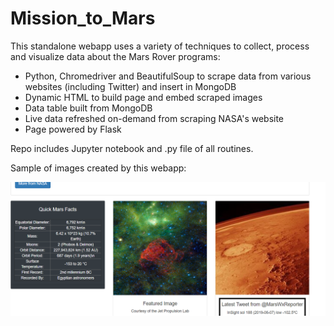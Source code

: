 # Mission_to_Mars


This standalone webapp uses a variety of techniques to collect, process and visualize data about the Mars Rover programs:

* Python, Chromedriver and BeautifulSoup to scrape data from various websites (including Twitter) and insert in  MongoDB
* Dynamic HTML to build page and embed scraped images 
* Data table built from MongoDB
* Live data refreshed on-demand from scraping NASA's website
* Page powered by Flask

Repo includes Jupyter notebook and .py file of all routines.

Sample of images created by this webapp: 

![image](https://github.com/dcpatti/Mission_to_Mars/blob/master/templates/marspics.png)
